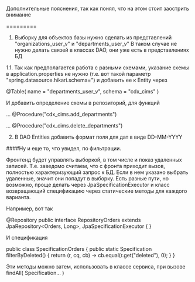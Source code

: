 Дополнительные пояснения, так как понял, что на этом стоит заострить внимание

=========
1. Выборку для объектов базы нужно сделать из представлений "organizations_user_v" и "departments_user_v"
В таком случае не нужно делать связей в классах DAO, они уже есть в представлениях БД

1.1. Так как предполагается работа с разными схемами, указание схемы в application.properties не нужно (т.е. вот такой параметр "spring.datasource.hikari.schema=") и добавить ее к Entity через

@Table( name = "departments_user_v", schema = "cdx_cims" )

И добавить определение схемы в репозиторий, для функций

...
@Procedure("cdx_cims.add_departments")

...
@Procedure("cdx_cims.delete_departments")


2. В DAO Entities добавить формат поля для дат в виде DD-MM-YYYY

####Ну и еще то, что увидел, по фильтрации.

Фронтенд будет управлять выборкой, в том числе и показ удаленных записей.
Т.е. заведомо считаем, что с фронта приходит вызов, полностью характеризующий запрос к БД.
Если в нем указано выбрать удаленные, значит они попадут в выборку.
Есть разные пути, но возможно, проще делать через JpaSpecificationExecutor и класс возвращающий спецификацию через статические методы для каждого варианта.

Например, вот так

@Repository
public interface RepositoryOrders
extends
JpaRepository<Orders, Long>,
JpaSpecificationExecutor<Orders> {
}


И спецификация


public class SpecificationOrders {
public static Specification<Orders> filterByDeleted() {
return (r, cq, cb) -> cb.equal(r.get("deleted"), 0);
}
}


Эти методы можно затем, использовать в классе сервиса, при вызове findAll( Specification... )